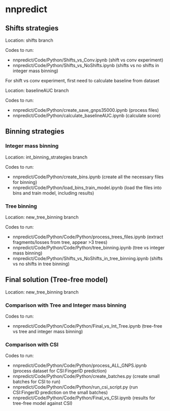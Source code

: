 # nnpredict


## Shifts strategies

Location: shifts branch

Codes to run: 
- nnpredict/Code/Python/Shifts_vs_Conv.ipynb (shift vs conv experiment)
- nnpredict/Code/Python/Shifts_vs_NoShifts.ipynb (shifts vs no shifts in integer mass binning)

For shift vs conv experiment, first need to calculate baseline from dataset

Location: baselineAUC branch

Codes to run: 
- nnpredict/Code/Python/create_save_gnps35000.ipynb (process files)
- nnpredict/Code/Python/calculate_baselineAUC.ipynb (calculate score)


## Binning strategies

### Integer mass binning

Location: int_binning_strategies branch

Codes to run: 
- nnpredict/Code/Python/create_bins.ipynb (create all the necessary files for binning)
- nnpredict/Code/Python/load_bins_train_model.ipynb (load the files into bins and train model, including results)

### Tree binning

Location: new_tree_binning branch

Codes to run:
- nnpredict/Code/Python/Code/Python/process_trees_files.ipynb (extract fragments/losses from tree, appear >3 trees)
- nnpredict/Code/Python/Code/Python/tree_binning.ipynb (tree vs integer mass binning)
- nnpredict/Code/Python/Shifts_vs_NoShifts_in_tree_binning.ipynb (shifts vs no shifts in tree binning)


## Final solution (Tree-free model)

Location: new_tree_binning branch

### Comparison with Tree and Integer mass binning
Codes to run: 
- nnpredict/Code/Python/Code/Python/Final_vs_Int_Tree.ipynb (tree-free vs tree and integer mass binning)

### Comparison with CSI
Codes to run:
- nnpredict/Code/Python/Code/Python/process_ALL_GNPS.ipynb (process dataset for CSI:FingerID prediction)
- nnpredict/Code/Python/Code/Python/create_batches.py (create small batches for CSI to run)
- nnpredict/Code/Python/Code/Python/run_csi_script.py (run CSI:FingerID prediction on the small batches)
- nnpredict/Code/Python/Code/Python/Final_vs_CSI.ipynb (results for tree-free model against CSI)
